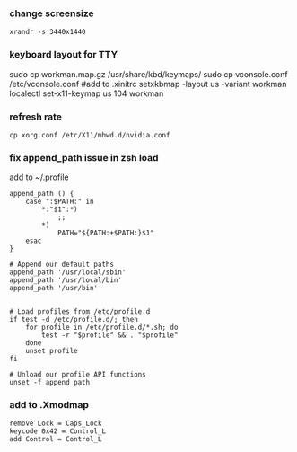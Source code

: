 ### change screensize
`xrandr -s 3440x1440`

### keyboard layout for TTY
sudo cp workman.map.gz /usr/share/kbd/keymaps/
sudo cp vconsole.conf /etc/vconsole.conf
#add to .xinitrc
setxkbmap -layout us -variant workman 
localectl set-x11-keymap us 104 workman

### refresh rate

```
cp xorg.conf /etc/X11/mhwd.d/nvidia.conf
```


### fix append_path issue in zsh load
add to ~/.profile

```
append_path () {
    case ":$PATH:" in
        *:"$1":*)
            ;;
        *)
            PATH="${PATH:+$PATH:}$1"
    esac
}

# Append our default paths
append_path '/usr/local/sbin'
append_path '/usr/local/bin'
append_path '/usr/bin'


# Load profiles from /etc/profile.d
if test -d /etc/profile.d/; then
	for profile in /etc/profile.d/*.sh; do
		test -r "$profile" && . "$profile"
	done
	unset profile
fi

# Unload our profile API functions
unset -f append_path
```

### add to .Xmodmap

```
remove Lock = Caps_Lock
keycode 0x42 = Control_L
add Control = Control_L
```
